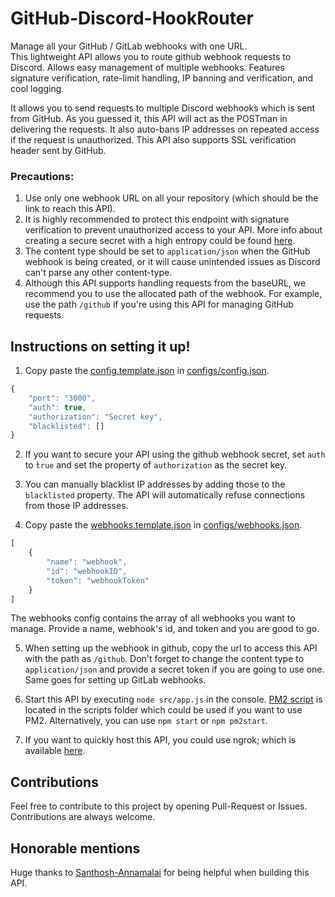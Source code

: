 # GitHub-Discord-HookRouter
Manage all your GitHub / GitLab webhooks with one URL.  
This lightweight API allows you to route github webhook requests to Discord. Allows easy management of multiple webhooks. Features signature verification, rate-limit handling, IP banning and verification, and cool logging.

It allows you to send requests to multiple Discord webhooks which is sent from GitHub. As you guessed it, this API will act as the POSTman in delivering the requests. It also auto-bans IP addresses on repeated access if the request is unauthorized. This API also supports SSL verification header sent by GitHub.

### Precautions:
1) Use only one webhook URL on all your repository (which should be the link to reach this API).
2) It is highly recommended to protect this endpoint with signature verification to prevent unauthorized access to your API. More info about creating a secure secret with a high entropy could be found [here](https://developer.github.com/webhooks/securing/).
3) The content type should be set to `application/json` when the GitHub webhook is being created, or it will cause unintended issues as Discord can't parse any other content-type.
4) Although this API supports handling requests from the baseURL, we recommend you to use the allocated path of the webhook. For example, use the path `/github` if you're using this API for managing GitHub requests.

## Instructions on setting it up!
1) Copy paste the [config.template.json](https://github.com/Khaazz/GitHub-Discord-HookRouter/template/config-template.json) in [configs/config.json](https://github.com/Khaazz/GitHub-Discord-HookRouter/configs/).
```js
{
    "port": "3000",
    "auth": true,
    "authorization": "Secret key",
    "blacklisted": []
}
```

2) If you want to secure your API using the github webhook secret, set `auth` to ̀`true` and set the property of `authorization` as the secret key.

3) You can manually blacklist IP addresses by adding those to the `blacklisted` property. The API will automatically refuse connections from those IP addresses.

4) Copy paste the [webhooks.template.json](https://github.com/Khaazz/GitHub-Discord-HookRouter/template/webhooks-template.json) in [configs/webhooks.json](https://github.com/Khaazz/GitHub-Discord-HookRouter/configs/).
```js
[
    {
        "name": "webhook",
        "id": "webhookID",
        "token": "webhookToken"
    }
]
```
The webhooks config contains the array of all webhooks you want to manage.
Provide a name, webhook's id, and token and you are good to go.

5) When setting up the webhook in github, copy the url to access this API with the path as `/github`. Don't forget to change the content type to `application/json` and provide a secret token if you are going to use one. Same goes for setting up GitLab webhooks.

6) Start this API by executing `node src/app.js` in the console. [PM2 script](https://github.com/Khaazz/GitHub-Discord-HookRouter/scripts/start.js) is located in the scripts folder which could be used if you want to use PM2.
Alternatively, you can use `npm start` or `npm pm2start`.

7) If you want to quickly host this API, you could use ngrok; which is available [here](https://ngrok.com/).

## Contributions
Feel free to contribute to this project by opening Pull-Request or Issues.
Contributions are always welcome.

## Honorable mentions
Huge thanks to [Santhosh-Annamalai](https://github.com/Santhosh-Annamalai) for being helpful when building this API.
